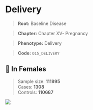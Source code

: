 # Delivery

> **Root:** Baseline Disease  

> **Chapter:** Chapter XV- Pregnancy  

> **Phenotype:** Delivery  

> **Code:** `O15_DELIVERY`

## 👩 In Females  
> Sample size: **111995**  
> Cases: **1308**  
> Controls: **110687**
<img src="/Disease/Figures/ALL/Baseline/O15_DELIVERY.png"/>
<CsvTable src="/public/Disease/Data/ALL/Baseline/LG_O15_DELIVERY.csv" label="🔍 View full results" />
